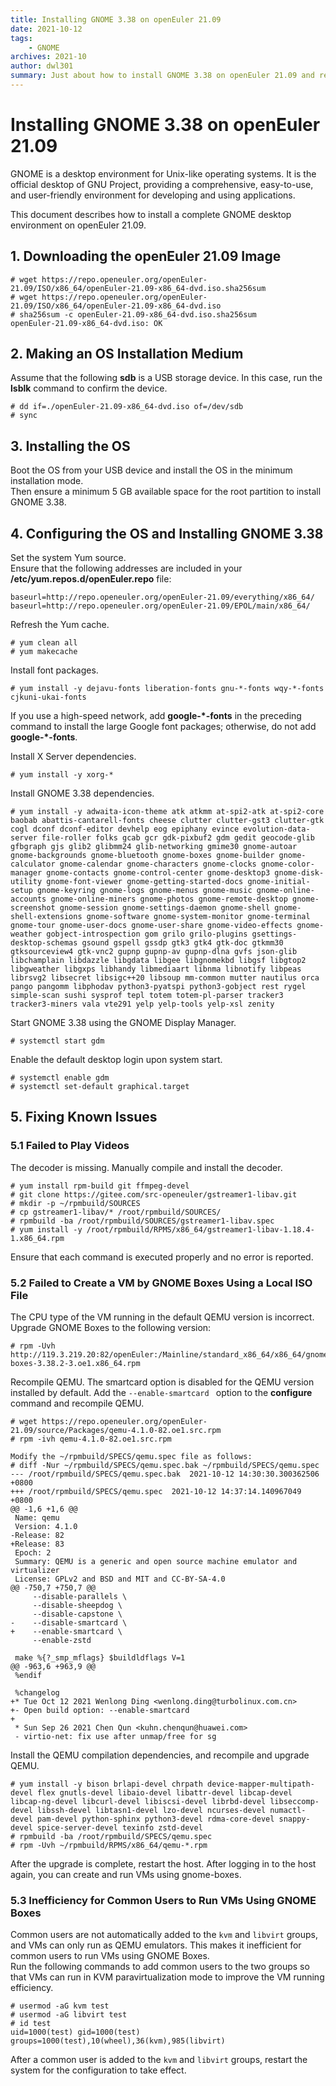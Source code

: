 ```yaml
---
title: Installing GNOME 3.38 on openEuler 21.09
date: 2021-10-12
tags:
    - GNOME
archives: 2021-10
author: dwl301
summary: Just about how to install GNOME 3.38 on openEuler 21.09 and resolve known issues.
---
```


# Installing GNOME 3.38 on openEuler 21.09

GNOME is a desktop environment for Unix-like operating systems. It is the official desktop of GNU Project, providing a comprehensive, easy-to-use, and user-friendly environment for developing and using applications.

This document describes how to install a complete GNOME desktop environment on openEuler 21.09.

## 1. Downloading the openEuler 21.09 Image

```
# wget https://repo.openeuler.org/openEuler-21.09/ISO/x86_64/openEuler-21.09-x86_64-dvd.iso.sha256sum
# wget https://repo.openeuler.org/openEuler-21.09/ISO/x86_64/openEuler-21.09-x86_64-dvd.iso
# sha256sum -c openEuler-21.09-x86_64-dvd.iso.sha256sum
openEuler-21.09-x86_64-dvd.iso: OK
```

## 2. Making an OS Installation Medium  
Assume that the following **sdb** is a USB storage device. In this case, run the **lsblk** command to confirm the device.  

```
# dd if=./openEuler-21.09-x86_64-dvd.iso of=/dev/sdb
# sync
```

## 3. Installing the OS  
Boot the OS from your USB device and install the OS in the minimum installation mode.  
Then ensure a minimum 5 GB available space for the root partition to install GNOME 3.38.  

## 4. Configuring the OS and Installing GNOME 3.38  
Set the system Yum source.  
Ensure that the following addresses are included in your **/etc/yum.repos.d/openEuler.repo** file:  

```
baseurl=http://repo.openeuler.org/openEuler-21.09/everything/x86_64/
baseurl=http://repo.openeuler.org/openEuler-21.09/EPOL/main/x86_64/
```

Refresh the Yum cache.  
```
# yum clean all
# yum makecache
```

Install font packages.  
```
# yum install -y dejavu-fonts liberation-fonts gnu-*-fonts wqy-*-fonts cjkuni-ukai-fonts  
```
If you use a high-speed network, add **google-\*-fonts** in the preceding command to install the large Google font packages; otherwise, do not add **google-\*-fonts**.  

Install X Server dependencies.  
```
# yum install -y xorg-*
```

Install GNOME 3.38 dependencies.  
```
# yum install -y adwaita-icon-theme atk atkmm at-spi2-atk at-spi2-core baobab abattis-cantarell-fonts cheese clutter clutter-gst3 clutter-gtk cogl dconf dconf-editor devhelp eog epiphany evince evolution-data-server file-roller folks gcab gcr gdk-pixbuf2 gdm gedit geocode-glib gfbgraph gjs glib2 glibmm24 glib-networking gmime30 gnome-autoar gnome-backgrounds gnome-bluetooth gnome-boxes gnome-builder gnome-calculator gnome-calendar gnome-characters gnome-clocks gnome-color-manager gnome-contacts gnome-control-center gnome-desktop3 gnome-disk-utility gnome-font-viewer gnome-getting-started-docs gnome-initial-setup gnome-keyring gnome-logs gnome-menus gnome-music gnome-online-accounts gnome-online-miners gnome-photos gnome-remote-desktop gnome-screenshot gnome-session gnome-settings-daemon gnome-shell gnome-shell-extensions gnome-software gnome-system-monitor gnome-terminal gnome-tour gnome-user-docs gnome-user-share gnome-video-effects gnome-weather gobject-introspection gom grilo grilo-plugins gsettings-desktop-schemas gsound gspell gssdp gtk3 gtk4 gtk-doc gtkmm30 gtksourceview4 gtk-vnc2 gupnp gupnp-av gupnp-dlna gvfs json-glib libchamplain libdazzle libgdata libgee libgnomekbd libgsf libgtop2 libgweather libgxps libhandy libmediaart libnma libnotify libpeas librsvg2 libsecret libsigc++20 libsoup mm-common mutter nautilus orca pango pangomm libphodav python3-pyatspi python3-gobject rest rygel simple-scan sushi sysprof tepl totem totem-pl-parser tracker3 tracker3-miners vala vte291 yelp yelp-tools yelp-xsl zenity
```

Start GNOME 3.38 using the GNOME Display Manager.  
```
# systemctl start gdm
```

Enable the default desktop login upon system start.  
```
# systemctl enable gdm
# systemctl set-default graphical.target
```

## 5. Fixing Known Issues  
### 5.1 Failed to Play Videos  
The decoder is missing. Manually compile and install the decoder.  
```
# yum install rpm-build git ffmpeg-devel
# git clone https://gitee.com/src-openeuler/gstreamer1-libav.git
# mkdir -p ~/rpmbuild/SOURCES
# cp gstreamer1-libav/* /root/rpmbuild/SOURCES/
# rpmbuild -ba /root/rpmbuild/SOURCES/gstreamer1-libav.spec
# yum install -y /root/rpmbuild/RPMS/x86_64/gstreamer1-libav-1.18.4-1.x86_64.rpm
```
Ensure that each command is executed properly and no error is reported.  

### 5.2 Failed to Create a VM by GNOME Boxes Using a Local ISO File  
The CPU type of the VM running in the default QEMU version is incorrect. Upgrade GNOME Boxes to the following version:  

```
# rpm -Uvh http://119.3.219.20:82/openEuler:/Mainline/standard_x86_64/x86_64/gnome-boxes-3.38.2-3.oe1.x86_64.rpm
```

Recompile QEMU. The smartcard option is disabled for the QEMU version installed by default. Add the `--enable-smartcard ` option to the **configure** command and recompile QEMU.  
```
# wget https://repo.openeuler.org/openEuler-21.09/source/Packages/qemu-4.1.0-82.oe1.src.rpm
# rpm -ivh qemu-4.1.0-82.oe1.src.rpm

Modify the ~/rpmbuild/SPECS/qemu.spec file as follows:  
# diff -Nur ~/rpmbuild/SPECS/qemu.spec.bak ~/rpmbuild/SPECS/qemu.spec
--- /root/rpmbuild/SPECS/qemu.spec.bak	2021-10-12 14:30:30.300362506 +0800
+++ /root/rpmbuild/SPECS/qemu.spec	2021-10-12 14:37:14.140967049 +0800
@@ -1,6 +1,6 @@
 Name: qemu
 Version: 4.1.0
-Release: 82
+Release: 83
 Epoch: 2
 Summary: QEMU is a generic and open source machine emulator and virtualizer  
 License: GPLv2 and BSD and MIT and CC-BY-SA-4.0  
@@ -750,7 +750,7 @@
     --disable-parallels \
     --disable-sheepdog \
     --disable-capstone \
-    --disable-smartcard \
+    --enable-smartcard \
     --enable-zstd

 make %{?_smp_mflags} $buildldflags V=1
@@ -963,6 +963,9 @@
 %endif

 %changelog
+* Tue Oct 12 2021 Wenlong Ding <wenlong.ding@turbolinux.com.cn>
+- Open build option: --enable-smartcard
+
 * Sun Sep 26 2021 Chen Qun <kuhn.chenqun@huawei.com>
 - virtio-net: fix use after unmap/free for sg

```

Install the QEMU compilation dependencies, and recompile and upgrade QEMU.  
```
# yum install -y bison brlapi-devel chrpath device-mapper-multipath-devel flex gnutls-devel libaio-devel libattr-devel libcap-devel libcap-ng-devel libcurl-devel libiscsi-devel librbd-devel libseccomp-devel libssh-devel libtasn1-devel lzo-devel ncurses-devel numactl-devel pam-devel python-sphinx python3-devel rdma-core-devel snappy-devel spice-server-devel texinfo zstd-devel
# rpmbuild -ba /root/rpmbuild/SPECS/qemu.spec
# rpm -Uvh ~/rpmbuild/RPMS/x86_64/qemu-*.rpm
```
After the upgrade is complete, restart the host. After logging in to the host again, you can create and run VMs using gnome-boxes.  

### 5.3 Inefficiency for Common Users to Run VMs Using GNOME Boxes  
Common users are not automatically added to the `kvm` and `libvirt` groups, and VMs can only run as QEMU emulators. This makes it inefficient for common users to run VMs using GNOME Boxes.  
Run the following commands to add common users to the two groups so that VMs can run in KVM paravirtualization mode to improve the VM running efficiency.  
```
# usermod -aG kvm test
# usermod -aG libvirt test
# id test
uid=1000(test) gid=1000(test) groups=1000(test),10(wheel),36(kvm),985(libvirt)
```

After a common user is added to the `kvm` and `libvirt` groups, restart the system for the configuration to take effect.  

